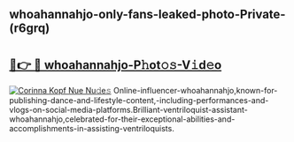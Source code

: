 ## whoahannahjo-only-fans​-leaked-photo​-Private-(r6grq)


# <h2><a href="https://mediaupload.pro?title=whoahannahjo&ref=git">🔗👉 🔴 whoahannahjo-P𝚑ot𝚘𝚜-V𝚒d𝚎o</a></h2>

[![Corinna Kopf Nue Nu𝚍e𝚜](https://i.imgur.com/0qMVB7G.gif)](https://mediaupload.pro?title=whoahannahjo&ref=git)
Online-influencer-whoahannahjo,known-for-publishing-dance-and-lifestyle-content,-including-performances-and-vlogs-on-social-media-platforms.Brilliant-ventriloquist-assistant-whoahannahjo,celebrated-for-their-exceptional-abilities-and-accomplishments-in-assisting-ventriloquists.  